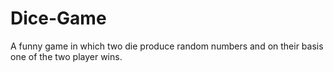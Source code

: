 # Dice-Game
<p>A funny game in which two die produce random numbers and on their basis one of the two player wins.</p>
